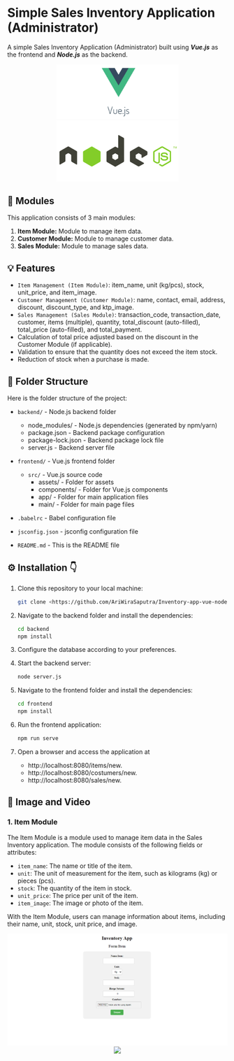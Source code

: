 # Simple Sales Inventory Application (Administrator)

A simple Sales Inventory Application (Administrator) built using _**Vue.js**_ as the frontend and _**Node.js**_ as the backend.
 <p align="center">
  <img src="https://github.com/AriWiraSaputra/Inventory-app-vue-node.js/blob/main/Img/vue.gif" width="280">
  <img src="https://github.com/AriWiraSaputra/Inventory-app-vue-node.js/blob/main/Img/nodejs.gif" width="280">
 </p>

## 🚩 Modules

This application consists of 3 main modules:
1. **Item Module:** Module to manage item data.
2. **Customer Module:** Module to manage customer data.
3. **Sales Module:** Module to manage sales data.

## 💡 Features

- `Item Management (Item Module)`: item_name, unit (kg/pcs), stock, unit_price, and item_image.
- `Customer Management (Customer Module)`: name, contact, email, address, discount, discount_type, and ktp_image.
- `Sales Management (Sales Module)`: transaction_code, transaction_date, customer, items (multiple), quantity, total_discount (auto-filled), total_price (auto-filled), and total_payment.
- Calculation of total price adjusted based on the discount in the Customer Module (if applicable).
- Validation to ensure that the quantity does not exceed the item stock.
- Reduction of stock when a purchase is made.

## 🔖 Folder Structure

Here is the folder structure of the project:

- `backend/` - Node.js backend folder
  - node_modules/ - Node.js dependencies (generated by npm/yarn)
  - package.json - Backend package configuration
  - package-lock.json - Backend package lock file
  - server.js - Backend server file

- `frontend/` - Vue.js frontend folder
  - `src/` - Vue.js source code
    - assets/ - Folder for assets
    - components/ - Folder for Vue.js components
    - app/ - Folder for main application files
    - main/ - Folder for main page files
    
- `.babelrc` - Babel configuration file
- `jsconfig.json` - jsconfig configuration file
- `README.md` - This is the README file

## ⚙️ Installation 👇

1. Clone this repository to your local machine:

    ```sh 
    git clone <https://github.com/AriWiraSaputra/Inventory-app-vue-node.js.git>
    ```
2. Navigate to the backend folder and install the dependencies:
 
    ```sh 
    cd backend
    npm install
    ```
3. Configure the database according to your preferences.
4. Start the backend server:
    
    ```sh 
    node server.js
    ```
5. Navigate to the frontend folder and install the dependencies:
    
    ```sh
    cd frontend
    npm install
    ```
6. Run the frontend application:
    
    ```sh
    npm run serve
    ```
 7. Open a browser and access the application at 
    - http://localhost:8080/items/new.
    - http://localhost:8080/costumers/new.
    - http://localhost:8080/sales/new.
    
## 💞 Image and Video 

### 1. Item Module
   The Item Module is a module used to manage item data in the Sales Inventory application. The module consists of the following fields or attributes:
    
   - `item_name`: The name or title of the item.
   - `unit`: The unit of measurement for the item, such as kilograms (kg) or pieces (pcs).
   - `stock`: The quantity of the item in stock.
   - `unit_price`: The price per unit of the item.
   - `item_image`: The image or photo of the item.

   With the Item Module, users can manage information about items, including their name, unit, stock, unit price, and image.
   
  <p align="center">
    <img src="https://github.com/AriWiraSaputra/Inventory-app-vue-node.js/blob/main/Img/fromItem.png">
    <img src="https://github.com/AriWiraSaputra/Inventory-app-vue-node.js/blob/main/Img/inventory-gif.gif">   
  </p>












